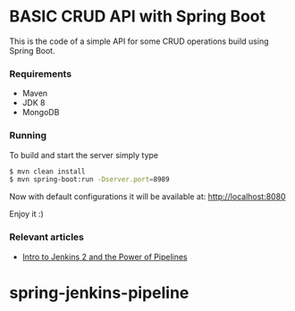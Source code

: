 BASIC CRUD API with Spring Boot
================================

This is the code of a simple API for some CRUD operations build using Spring Boot.

### Requirements

- Maven
- JDK 8
- MongoDB

### Running
To build and start the server simply type

```bash
$ mvn clean install
$ mvn spring-boot:run -Dserver.port=8989
```

Now with default configurations it will be available at: [http://localhost:8080](http://localhost:8080)

Enjoy it :)

### Relevant articles

- [Intro to Jenkins 2 and the Power of Pipelines](http://www.baeldung.com/jenkins-pipelines)
# spring-jenkins-pipeline
